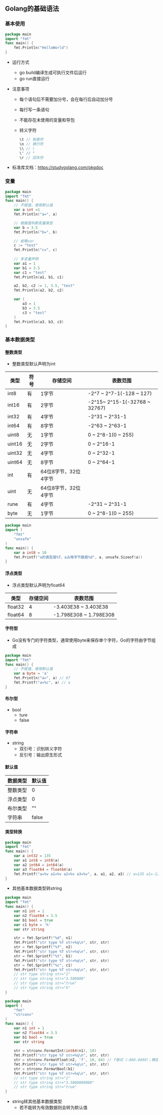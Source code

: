## **Golang的基础语法**

### 基本使用

```go
package main
import "fmt"
func main() {
	fmt.Println("HelloWorld")
}
```

- 运行方式
  - go build编译生成可执行文件后运行
  - go run直接运行

- 注意事项

  - 每个语句后不需要加分号，会在每行后自动加分号

  - 每行写一条语句

  - 不能存在未使用的变量和导包

  - 转义字符

    ```go
    \t // 制表符
    \n // 换行符
    \\ // \
    \" // "
    \r // 回车符
    ```
  
- 标准库文档：https://studygolang.com/pkgdoc

### 变量

```go
package main
import "fmt"
func main() {
	// 不赋值，使用默认值
	var a int =1
	fmt.Println("a=", a)

	// 根据值判断变量类型
	var b = 3.5
	fmt.Println("b=", b)

	// 省略var
	c := "test"
	fmt.Println("c=", c)
	
	// 多变量声明
	var a1 = 1
	var b1 = 3.5
	var c1 = "test"
	fmt.Println(a1, b1, c1)

	a2, b2, c2 := 1, 3.5, "test"
	fmt.Println(a2, b2, c2)

	var (
		a3 = 1
		b3 = 3.5
		c3 = "test"
	)
	fmt.Println(a3, b3, c3)
}
```

### 基本数据类型

#### 整数类型

- 整数类型默认声明为int

| 类型   | 符号 | 存储空间             | 表数范围                      |
| ------ | ---- | -------------------- | ----------------------------- |
| int8   | 有   | 1字节                | -2^7 ~ 2^7-1(-128 ~ 127)      |
| int16  | 有   | 2字节                | -2^15~ 2^15-1(-32768 ~ 32767) |
| int32  | 有   | 4字节                | -2^31 ~ 2^31-1                |
| int64  | 有   | 8字节                | -2^63 ~ 2^63-1                |
| uint8  | 无   | 1字节                | 0 ~ 2^8-1(0 ~ 255)            |
| uint16 | 无   | 2字节                | 0 ~ 2^16-1                    |
| uint32 | 无   | 4字节                | 0 ~ 2^32-1                    |
| uint64 | 无   | 8字节                | 0 ~ 2^64-1                    |
| int    | 有   | 64位8字节，32位4字节 |                               |
| uint   | 无   | 64位8字节，32位4字节 |                               |
| rune   | 有   | 4字节                | -2^31 ~ 2^31-1                |
| byte   | 无   | 1字节                | 0 ~ 2^8-1(0 ~ 255)            |

```go
package main
import (
	"fmt"
	"unsafe"
)
func main() {
	var a int8 = 10
	fmt.Printf("a的类型是%T，a占用字节数是%d", a, unsafe.Sizeof(a))
}
```

#### 浮点类型

- 浮点类型默认声明为float64

| 类型    | 存储空间 | 表数范围               |
| ------- | -------- | ---------------------- |
| float32 | 4        | -3.403E38 ~ 3.403E38   |
| float64 | 8        | -1.798E308 ~ 1.798E308 |

#### 字符型

- Go没有专门的字符类型，通常使用byte来保存单个字符，Go的字符由字节组成

```go
package main
import "fmt"
func main() {
	// 不赋值，使用默认值
	var a byte = 'a'
	fmt.Println("a=", a) // 97
	fmt.Printf("a=%c", a) // a
}
```

#### 布尔型

- bool
  - ture
  - false

#### 字符串

- string
  - 双引号：识别转义字符
  - 反引号：输出原生形式

#### 默认值

| 数据类型 | 默认值 |
| -------- | ------ |
| 整数类型 | 0      |
| 浮点类型 | 0      |
| 布尔类型 | ""     |
| 字符串   | false  |

#### 类型转换

```go
package main
import "fmt"
func main() {
	var a int32 = 135
	var a1 int8 = int8(a)
	var a2 int64 = int64(a)
	var a3 float64 = float64(a)
	fmt.Printf("a=%v a1=%v a2=%v a3=%v", a, a1, a2, a3) // a=135 a1=-121 a2=135 a3=135
}
```

- 其他基本数据类型转string

```go
package main
import "fmt"
func main() {
	var n1 int = 1
	var n2 float64 = 3.5
	var b1 bool = true
	var c1 byte = 'h'
	var str string

	str = fmt.Sprintf("%d", n1)
	fmt.Printf("str type %T str=%q\n", str, str)
	str = fmt.Sprintf("%f", n2)
	fmt.Printf("str type %T str=%q\n", str, str)
	str = fmt.Sprintf("%t", b1)
	fmt.Printf("str type %T str=%q\n", str, str)
	str = fmt.Sprintf("%c", c1)
	fmt.Printf("str type %T str=%q\n", str, str)
	// str type string str="1"
	// str type string str="3.500000"
	// str type string str="true"
	// str type string str="h"
}
```

```go
package main
import (
	"fmt"
	"strconv"
)
func main() {
	var n1 int = 1
	var n2 float64 = 3.5
	var b1 bool = true
	var str string
	
	str = strconv.FormatInt(int64(n1), 10)
	fmt.Printf("str type %T str=%q\n", str, str)
	str = strconv.FormatFloat(n2, 'f', 10, 64) // f格式（-ddd.dddd）；精度（f格式为小数点后位数）；float64
	fmt.Printf("str type %T str=%q\n", str, str)
	str = strconv.FormatBool(b1)
	fmt.Printf("str type %T str=%q\n", str, str)
	// str type string str="1"
	// str type string str="3.5000000000"
	// str type string str="true"
}
```

- string转其他基本数据类型
  - 若不能转为有效数据则会转为默认值



